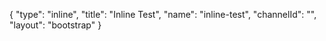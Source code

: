 {
    "type": "inline",
    "title": "Inline Test",
    "name": "inline-test",
    "channelId": "",
    "layout": "bootstrap"
}